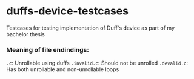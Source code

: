 # duffs-device-testcases
Testcases for testing implementation of Duff's device as part of my bachelor thesis

### Meaning of file endindings:
`.c`: Unrollable using duffs
`.invalid.c`: Should not be unrolled
`.devalid.c`: Has both unrollable and non-unrollable loops
